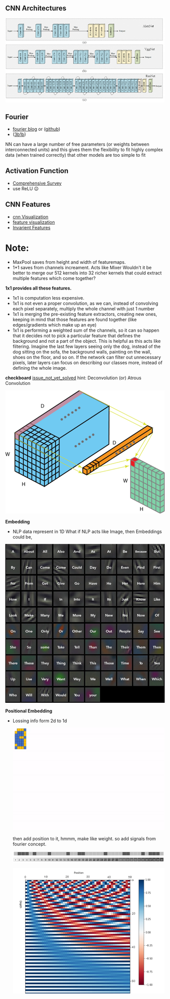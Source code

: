 CNN Architectures
---
![CNN](../data/Block-diagrams-of-pre-trained-CNN-architectures-used-in-this-work.png)

Fourier
---
- [fourier blog](https://www.jezzamon.com/fourier/) or ([github](https://github.com/Jezzamonn/fourier))
- ([3b1b](https://www.youtube.com/watch?v=spUNpyF58BY))


NN can have a large number of free parameters (or weights between interconnected units) and this gives them the flexibility to fit highly complex data (when trained correctly) that other models are too simple to fit



Activation Function
----
- [Comprehensive Survey](https://arxiv.org/pdf/2109.14545.pdf)
- use ReLU 😉


CNN Features
---
- [cnn Visualization](https://poloclub.github.io/cnn-explainer/)
- [feature visualization](https://distill.pub/2017/feature-visualization/)
- [Invarient Features](https://www.quora.com/How-is-a-convolutional-neural-network-able-to-learn-invariant-features)


# **Note:**
- MaxPool saves from height and width of featuremaps.
- 1*1 saves from channels increament. Acts like Mixer
  Wouldn't it be better to merge our 512 kernels into 32 richer kernels that could extract multiple features which come together?

**1x1 provides all these features.**
- 1x1 is computation less expensive.
- 1x1 is not even a proper convolution, as we can, instead of convolving each pixel separately, multiply the whole channel with just 1 number
- 1x1 is merging the pre-existing feature extractors, creating new ones, keeping in mind that those features are found together (like edges/gradients which make up an eye)
- 1x1 is performing a weighted sum of the channels, so it can so happen that it decides not to pick a particular feature that defines the background and not a part of the object. This is helpful as this acts like filtering. Imagine the last few layers seeing only the dog, instead of the dog sitting on the sofa, the background walls, painting on the wall, shoes on the floor, and so on. If the network can filter out unnecessary pixels, later layers can focus on describing our classes more, instead of defining the whole image. 


**checkboard**
[issue_not_yet_solved](https://distill.pub/2016/deconv-checkerboard/) hint: Deconvolution (or) Atrous Convolution

![Ant man](../data/Ant_man.png)


**Embedding**
- NLP data represent in 1D What if NLP acts like Image, then Embeddings could be, 

![NLPembedding](../data/if%20words%20would%202d.png)

**Positional Embedding**
- Lossing info form 2d to 1d

  ![PositionLoss](../data/2d-1d.gif)

  then add position to it, hmmm, make like weight. so add signals from fourier concept.

  ![addPosition](../data/addPositiontoit.png)
  ![addweights](../data/position%20weights.png)

  ![embeddingforNLP](../data/embedding%20for%20positions.png)